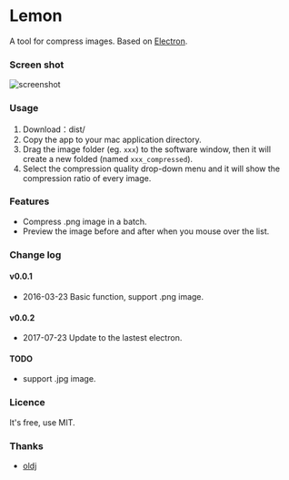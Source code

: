 # Lemon

A tool for compress images. Based on [Electron](http://electron.atom.io/).

### Screen shot 

![screenshot](./capture.png)

### Usage

1. Download：dist/
2. Copy the app to your mac application directory.
3. Drag the image folder (eg. `xxx`) to the software window, then it will create a new folded (named `xxx_compressed`).
4. Select the compression quality drop-down menu and it will show the compression ratio of every image.

### Features

 - Compress .png image in a batch.
 - Preview the image before and after when you mouse over the list.

### Change log

#### v0.0.1

 - 2016-03-23 Basic function, support .png image.

#### v0.0.2

 - 2017-07-23 Update to the lastest electron.
 
#### TODO

 - support .jpg image.

### Licence

It's free, use MIT.

### Thanks

* [oldj](https://oldj.net/)
